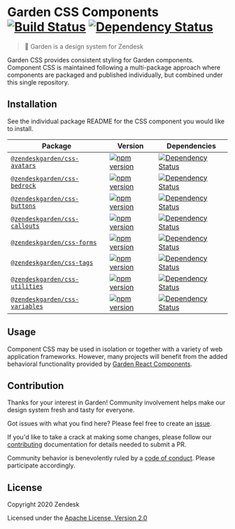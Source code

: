 # Garden CSS Components [![Build Status][build status badge]][build status link] [![Dependency Status][dependency status badge]][dependency status link]

[build status badge]: https://flat.badgen.net/circleci/github/zendeskgarden/css-components/master?label=build
[build status link]: https://circleci.com/gh/zendeskgarden/css-components/tree/master
[dependency status badge]: https://flat.badgen.net/david/dev/zendeskgarden/css-components?label=dependencies
[dependency status link]: https://david-dm.org/zendeskgarden/css-components?type=dev

> :seedling: Garden is a design system for Zendesk

Garden CSS provides consistent styling for Garden components. Component
CSS is maintained following a multi-package approach where components
are packaged and published individually, but combined under this single
repository.

## Installation

See the individual package README for the CSS component you would like
to install.

| Package                                              | Version                                                     | Dependencies                                                                   |
| ---------------------------------------------------- | ----------------------------------------------------------- | ------------------------------------------------------------------------------ |
| [`@zendeskgarden/css-avatars`](packages/avatars)     | [![npm version][avatars npm version]][avatars npm link]     | [![Dependency Status][avatars dependency status]][avatars dependency link]     |
| [`@zendeskgarden/css-bedrock`](packages/bedrock)     | [![npm version][bedrock npm version]][bedrock npm link]     | [![Dependency Status][bedrock dependency status]][bedrock dependency link]     |
| [`@zendeskgarden/css-buttons`](packages/buttons)     | [![npm version][buttons npm version]][buttons npm link]     | [![Dependency Status][buttons dependency status]][buttons dependency link]     |
| [`@zendeskgarden/css-callouts`](packages/callouts)   | [![npm version][callouts npm version]][callouts npm link]   | [![Dependency Status][callouts dependency status]][callouts dependency link]   |
| [`@zendeskgarden/css-forms`](packages/forms)         | [![npm version][forms npm version]][forms npm link]         | [![Dependency Status][forms dependency status]][forms dependency link]         |
| [`@zendeskgarden/css-tags`](packages/tags)           | [![npm version][tags npm version]][tags npm link]           | [![Dependency Status][tags dependency status]][tags dependency link]           |
| [`@zendeskgarden/css-utilities`](packages/utilities) | [![npm version][utilities npm version]][utilities npm link] | [![Dependency Status][utilities dependency status]][utilities dependency link] |
| [`@zendeskgarden/css-variables`](packages/variables) | [![npm version][variables npm version]][variables npm link] | [![Dependency Status][variables dependency status]][variables dependency link] |

[avatars npm version]: https://flat.badgen.net/npm/v/@zendeskgarden/css-avatars
[avatars npm link]: https://www.npmjs.com/package/@zendeskgarden/css-avatars
[avatars dependency status]: https://flat.badgen.net/david/dep/zendeskgarden/css-components/packages/avatars
[avatars dependency link]: https://david-dm.org/zendeskgarden/css-components?path=packages/avatars
[bedrock npm version]: https://flat.badgen.net/npm/v/@zendeskgarden/css-bedrock
[bedrock npm link]: https://www.npmjs.com/package/@zendeskgarden/css-bedrock
[bedrock dependency status]: https://flat.badgen.net/david/dep/zendeskgarden/css-components/packages/bedrock
[bedrock dependency link]: https://david-dm.org/zendeskgarden/css-components?path=packages/bedrock
[buttons npm version]: https://flat.badgen.net/npm/v/@zendeskgarden/css-buttons
[buttons npm link]: https://www.npmjs.com/package/@zendeskgarden/css-buttons
[buttons dependency status]: https://flat.badgen.net/david/dep/zendeskgarden/css-components/packages/buttons
[buttons dependency link]: https://david-dm.org/zendeskgarden/css-components?path=packages/buttons
[callouts npm version]: https://flat.badgen.net/npm/v/@zendeskgarden/css-callouts
[callouts npm link]: https://www.npmjs.com/package/@zendeskgarden/css-callouts
[callouts dependency status]: https://flat.badgen.net/david/dep/zendeskgarden/css-components/packages/callouts
[callouts dependency link]: https://david-dm.org/zendeskgarden/css-components?path=packages/callouts
[forms npm version]: https://flat.badgen.net/npm/v/@zendeskgarden/css-forms
[forms npm link]: https://www.npmjs.com/package/@zendeskgarden/css-forms
[forms dependency status]: https://flat.badgen.net/david/dep/zendeskgarden/css-components/packages/forms
[forms dependency link]: https://david-dm.org/zendeskgarden/css-components?path=packages/forms
[tags npm version]: https://flat.badgen.net/npm/v/@zendeskgarden/css-tags
[tags npm link]: https://www.npmjs.com/package/@zendeskgarden/css-tags
[tags dependency status]: https://flat.badgen.net/david/dep/zendeskgarden/css-components/packages/tags
[tags dependency link]: https://david-dm.org/zendeskgarden/css-components?path=packages/tags
[utilities npm version]: https://flat.badgen.net/npm/v/@zendeskgarden/css-utilities
[utilities npm link]: https://www.npmjs.com/package/@zendeskgarden/css-utilities
[utilities dependency status]: https://flat.badgen.net/david/dep/zendeskgarden/css-components/packages/utilities
[utilities dependency link]: https://david-dm.org/zendeskgarden/css-components?path=packages/utilities
[variables npm version]: https://flat.badgen.net/npm/v/@zendeskgarden/css-variables
[variables npm link]: https://www.npmjs.com/package/@zendeskgarden/css-variables
[variables dependency status]: https://flat.badgen.net/david/dep/zendeskgarden/css-components/packages/variables?label=dependencies
[variables dependency link]: https://david-dm.org/zendeskgarden/css-components?path=packages/variables

## Usage

Component CSS may be used in isolation or together with a variety of web
application frameworks. However, many projects will benefit from the
added behavioral functionality provided by [Garden React
Components](https://github.com/zendeskgarden/react-components).

## Contribution

Thanks for your interest in Garden! Community involvement helps make our
design system fresh and tasty for everyone.

Got issues with what you find here? Please feel free to create an
[issue](https://github.com/zendeskgarden/css-components/issues/new).

If you'd like to take a crack at making some changes, please follow our
[contributing](.github/CONTRIBUTING.md) documentation for details
needed to submit a PR.

Community behavior is benevolently ruled by a [code of
conduct](.github/CODE_OF_CONDUCT.md). Please participate accordingly.

## License

Copyright 2020 Zendesk

Licensed under the [Apache License, Version 2.0](LICENSE.md)
